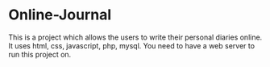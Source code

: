 # Online-Journal
This is a project which allows the users to write their personal diaries online. It uses html, css, javascript, php, mysql.
You need to have a web server to run this project on.
